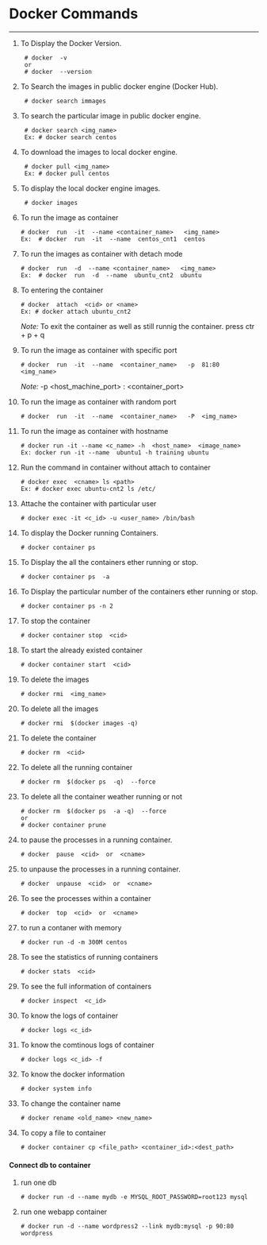 # Docker Commands
---

1. To Display the Docker Version.
   ~~~
    # docker  -v	
    or	
    # docker  --version
   ~~~

2. To Search  the images in public docker engine (Docker Hub).		
   ~~~
    # docker search immages
   ~~~

3. To search the particular image in public docker engine.	 
   ~~~
    # docker search <img_name>
    Ex: # docker search centos
   ~~~

4. To download the images to local docker engine.
   ~~~			
    # docker pull <img_name>
	Ex: # docker pull centos
   ~~~

5. To display the local docker engine images.	
   ~~~
    # docker images
   ~~~

6. To run the image as container
   ~~~
   # docker  run  -it  --name <container_name>   <img_name>   
   Ex:  # docker  run  -it  --name  centos_cnt1  centos   
   ~~~ 

7. To run the images as container with detach mode
    ~~~
    # docker  run  -d  --name <container_name>   <img_name>   
    Ex:  # docker  run  -d  --name  ubuntu_cnt2  ubuntu  
    ~~~

8. To entering the container
    ~~~
    # docker  attach  <cid> or <name>
    Ex: # docker attach ubuntu_cnt2
    ~~~
    *Note:* To exit the container as well as still runnig the container.
    press ctr + p + q

9. To run the image as container with specific port
    ~~~
    # docker  run  -it  --name  <container_name>   -p  81:80  <img_name>
    ~~~
    *Note:* -p <host_machine_port> : <container_port>

10. To run the image as container with random port
    ~~~
    # docker  run  -it  --name  <container_name>   -P  <img_name>
    ~~~

11. To run the image as container with hostname
    ~~~
    # docker run -it --name <c_name> -h  <host_name>  <image_name>
    Ex: docker run -it --name  ubuntu1 -h training ubuntu  
    ~~~
    
12. Run the command in container without attach to container
    ~~~
    # docker exec  <cname> ls <path>
    Ex: # docker exec ubuntu-cnt2 ls /etc/
    ~~~

13. Attache the container with particular user
    ~~~
    # docker exec -it <c_id> -u <user_name> /bin/bash 
    ~~~

14. To display the Docker running Containers.
    ~~~
    # docker container ps 
    ~~~

15. To Display the all the containers ether running or stop.
    ~~~
    # docker container ps  -a
    ~~~

16. To Display the particular number of the containers ether running or stop.
    ~~~
    # docker container ps -n 2
    ~~~

17. To stop the container
    ~~~
    # docker container stop  <cid>
    ~~~

18. To start the already existed container
    ~~~
    # docker container start  <cid>
    ~~~
19. To delete the images
    ~~~
    # docker rmi  <img_name>
    ~~~

20. To delete all the images
    ~~~
    # docker rmi  $(docker images -q)
    ~~~
 
21. To delete the container
    ~~~
    # docker rm  <cid>
    ~~~

22. To delete all the running container
  
    ~~~
    # docker rm  $(docker ps  -q)  --force
    ~~~

23. To delete all the container weather running or not
    ~~~
    # docker rm  $(docker ps  -a -q)  --force 
    or
    # docker container prune
    ~~~

24. to pause the processes in a running container.
    ~~~
    # docker  pause  <cid>  or  <cname>
    ~~~

25. to unpause the processes in a running container.
    ~~~
    # docker  unpause  <cid>  or  <cname>
    ~~~
26. To see the processes within a container
    ~~~
    # docker  top  <cid>  or  <cname>
    ~~~

27. to run a contaner with memory
    ~~~
    # docker run -d -m 300M centos
    ~~~

28. To see the statistics of running containers
    ~~~
    # docker stats  <cid>
    ~~~

29. To see the full information of containers
    ~~~
    # docker inspect  <c_id>
    ~~~

30. To know the logs of container
    ~~~
    # docker logs <c_id>
    ~~~

31. To know the comtinous logs of container
    ~~~
    # docker logs <c_id> -f
    ~~~

32. To know the docker information
    ~~~
    # docker system info
    ~~~

33. To change the container name
    ~~~
    # docker rename <old_name> <new_name>
    ~~~ 

34. To copy a file to container
    ~~~
    # docker container cp <file_path> <container_id>:<dest_path>
    ~~~ 

#### Connect db to container
1. run one db
    ~~~
    # docker run -d --name mydb -e MYSQL_ROOT_PASSWORD=root123 mysql
    ~~~
2. run one webapp container 
    ~~~
    # docker run -d --name wordpress2 --link mydb:mysql -p 90:80 wordpress
    ~~~
  
